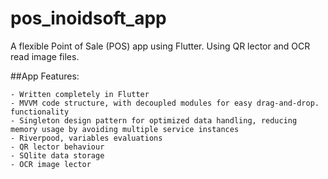 # pos_inoidsoft_app

A flexible Point of Sale (POS) app using Flutter. Using QR lector and 
OCR read image files.

##App Features:

    - Written completely in Flutter
    - MVVM code structure, with decoupled modules for easy drag-and-drop. functionality
    - Singleton design pattern for optimized data handling, reducing memory usage by avoiding multiple service instances
    - Riverpood, variables evaluations
    - QR lector behaviour
    - SQlite data storage
    - OCR image lector
